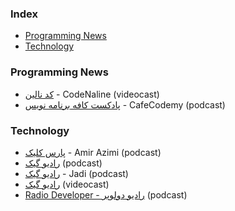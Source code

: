 ### Index

*   [Programming News](#programming-news)
*   [Technology](#technology)

### Programming News

*  [کد نالین](https://youtube.com/@techwithtori) - CodeNaline (videocast)
*   [پادکست کافه برنامه نویس](https://anchor.fm/codemy) - CafeCodemy (podcast)

### Technology

*   [پارس کلیک](https://anchor.fm/parsclick/) - Amir Azimi (podcast)
*   [رادیو گیک](https://soundcloud.com/jadijadi) (podcast)
*   [رادیو گیک](https://anchor.fm/radiojadi) - Jadi (podcast)
*   [رادیو گیک](https://www.youtube.com/playlist?list=PL-tKrPVkKKE1peHomci9EH7BmafxdXKGn) (videocast)
*   [Radio Developer - رادیو دولوپر](https://castbox.fm/channel/id4407294) (podcast)
